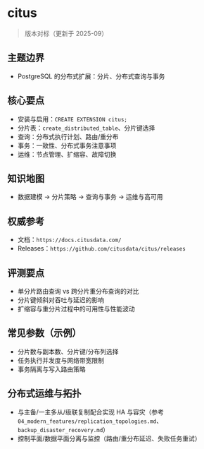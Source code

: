 ﻿# citus

> 版本对标（更新于 2025-09）

## 主题边界

- PostgreSQL 的分布式扩展：分片、分布式查询与事务

## 核心要点

- 安装与启用：`CREATE EXTENSION citus;`
- 分片表：`create_distributed_table`、分片键选择
- 查询：分布式执行计划、路由/重分布
- 事务：一致性、分布式事务注意事项
- 运维：节点管理、扩缩容、故障切换

## 知识地图

- 数据建模 → 分片策略 → 查询与事务 → 运维与高可用

## 权威参考

- 文档：`https://docs.citusdata.com/`
- Releases：`https://github.com/citusdata/citus/releases`

## 评测要点

- 单分片路由查询 vs 跨分片重分布查询的对比
- 分片键倾斜对吞吐与延迟的影响
- 扩缩容与重分片过程中的可用性与性能波动

## 常见参数（示例）

- 分片数与副本数、分片键/分布列选择
- 任务执行并发度与网络带宽限制
- 事务隔离与写入路由策略

## 分布式运维与拓扑
- 与主备/一主多从/级联复制配合实现 HA 与容灾（参考 `04_modern_features/replication_topologies.md`、`backup_disaster_recovery.md`）
- 控制平面/数据平面分离与监控（路由/重分布延迟、失败任务重试）
